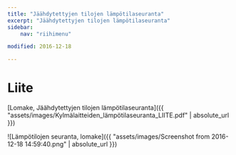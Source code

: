 ```yaml
---
title: "Jäähdytettyjen tilojen lämpötilaseuranta"
excerpt: "Jäähdytettyjen tilojen lämpötilaseuranta"
sidebar:
    nav: "riihimenu"

modified: 2016-12-18

---
```

# Liite

[Lomake, Jäähdytettyjen tilojen lämpötilaseuranta]({{ "assets/images/Kylmälaitteiden_lämpötilaseuranta_LIITE.pdf" | absolute_url }})

![Lämpötilojen seuranta, lomake]({{ "assets/images/Screenshot from 2016-12-18 14:59:40.png" | absolute_url }})
